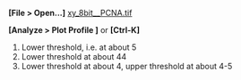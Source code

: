 
**[File > Open...]** [xy_8bit__PCNA.tif](https://github.com/NEUBIAS/training-resources/raw/master/image_data/xy_8bit__PCNA.tif)

**[Analyze > Plot Profile ]** or **[Ctrl-K]**
1. Lower threshold, i.e. at about 5
2. Lower threshold at about 44
3. Lower threshold at about 4, upper threshold at about 4-5

